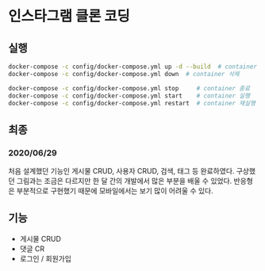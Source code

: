 # 인스타그램 클론 코딩

## 실행
```bash
docker-compose -c config/docker-compose.yml up -d --build  # container 시작
docker-compose -c config/docker-compose.yml down  # container 삭제

docker-compose -c config/docker-compose.yml stop     # container 종료
docker-compose -c config/docker-compose.yml start    # container 실행
docker-compose -c config/docker-compose.yml restart  # container 재실행
```

## 최종

### 2020/06/29

처음 설계했던 기능인 게시물 CRUD, 사용자 CRUD, 검색, 태그 등 완료하였다.
구상했던 그림과는 조금은 다르지만 한 달 간의 개발에서 많은 부분을 배울 수 있었다.
반응형은 부분적으로 구현했기 때문에 모바일에서는 보기 많이 어려울 수 있다.


## 기능
- 게시물 CRUD
- 댓글 CR
- 로그인 / 회원가입